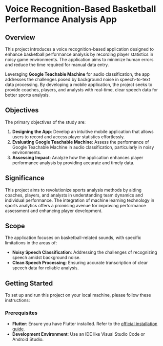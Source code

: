 # Voice Recognition-Based Basketball Performance Analysis App

## Overview

This project introduces a voice recognition-based application designed to enhance basketball performance analysis by recording player statistics in noisy game environments. The application aims to minimize human errors and reduce the time required for manual data entry.

Leveraging **Google Teachable Machine** for audio classification, the app addresses the challenges posed by background noise in speech-to-text data processing. By developing a mobile application, the project seeks to provide coaches, players, and analysts with real-time, clear speech data for better sports analysis.

## Objectives

The primary objectives of the study are:

1. **Designing the App**: Develop an intuitive mobile application that allows users to record and access player statistics effortlessly.
2. **Evaluating Google Teachable Machine**: Assess the performance of Google Teachable Machine in audio classification, particularly in noisy environments.
3. **Assessing Impact**: Analyze how the application enhances player performance analysis by providing accurate and timely data.

## Significance

This project aims to revolutionize sports analysis methods by aiding coaches, players, and analysts in understanding team dynamics and individual performance. The integration of machine learning technology in sports analytics offers a promising avenue for improving performance assessment and enhancing player development.

## Scope

The application focuses on basketball-related sounds, with specific limitations in the areas of:

- **Noisy Speech Classification**: Addressing the challenges of recognizing speech amidst background noise.
- **Clean Speech Processing**: Ensuring accurate transcription of clear speech data for reliable analysis.

## Getting Started

To set up and run this project on your local machine, please follow these instructions:

### Prerequisites

- **Flutter**: Ensure you have Flutter installed. Refer to the [official installation guide](https://flutter.dev/docs/get-started/install).
- **Development Environment**: Use an IDE like Visual Studio Code or Android Studio.
